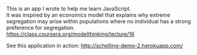 This is an app I wrote to help me learn JavaScript.  
It was inspired by an economics model that explains why extreme segregation may arise within 
populations where no individual has a strong preference for segregation.
https://class.coursera.org/modelthinking/lecture/16

See this application in action:
http://schelling-demo-2.herokuapp.com/




